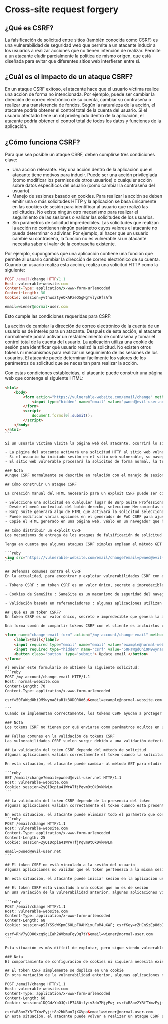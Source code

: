 # Cross-site request forgery

## ¿Qué es CSRF?
La falsificación de solicitud entre sitios (también conocida como CSRF) es una vulnerabilidad de seguridad web que permite a un atacante inducir a los usuarios a realizar acciones que no tienen intención de realizar. Permite a un atacante eludir parcialmente la política de mismo origen, que está diseñada para evitar que diferentes sitios web interfieran entre sí.

## ¿Cuál es el impacto de un ataque CSRF?
En un ataque CSRF exitoso, el atacante hace que el usuario víctima realice una acción de forma no intencionada. Por ejemplo, puede ser cambiar la dirección de correo electrónico de su cuenta, cambiar su contraseña o realizar una transferencia de fondos. Según la naturaleza de la acción, el atacante podría obtener el control total de la cuenta del usuario. Si el usuario afectado tiene un rol privilegiado dentro de la aplicación, el atacante podría obtener el control total de todos los datos y funciones de la aplicación.

## ¿Cómo funciona CSRF?
Para que sea posible un ataque CSRF, deben cumplirse tres condiciones clave:

- Una acción relevante. 
Hay una acción dentro de la aplicación que el atacante tiene motivos para inducir. Puede ser una acción privilegiada (como modificar los permisos de otros usuarios) o cualquier acción sobre datos específicos del usuario (como cambiar la contraseña del usuario).
- Manejo de sesiones basado en cookies. 
Para realizar la acción se deben emitir una o más solicitudes HTTP y la aplicación se basa únicamente en las cookies de sesión para identificar al usuario que realizó las solicitudes. No existe ningún otro mecanismo para realizar el seguimiento de las sesiones o validar las solicitudes de los usuarios.
- Sin parámetros de solicitud impredecibles. 
Las solicitudes que realizan la acción no contienen ningún parámetro cuyos valores el atacante no pueda determinar o adivinar. Por ejemplo, al hacer que un usuario cambie su contraseña, la función no es vulnerable si un atacante necesita saber el valor de la contraseña existente.

Por ejemplo, supongamos que una aplicación contiene una función que permite al usuario cambiar la dirección de correo electrónico de su cuenta. Cuando un usuario realiza esta acción, realiza una solicitud HTTP como la siguiente:

```ruby
POST /email/change HTTP/1.1
Host: vulnerable-website.com
Content-Type: application/x-www-form-urlencoded
Content-Length: 30
Cookie: session=yvthwsztyeQkAPzeQ5gHgTvlyxHfsAfE

email=wiener@normal-user.com
```

Esto cumple las condiciones requeridas para CSRF:

La acción de cambiar la dirección de correo electrónico de la cuenta de un usuario es de interés para un atacante. Después de esta acción, el atacante normalmente podrá activar un restablecimiento de contraseña y tomar el control total de la cuenta del usuario.
La aplicación utiliza una cookie de sesión para identificar qué usuario realizó la solicitud. No existen otros tokens ni mecanismos para realizar un seguimiento de las sesiones de los usuarios.
El atacante puede determinar fácilmente los valores de los parámetros de solicitud que se necesitan para realizar la acción.

Con estas condiciones establecidas, el atacante puede construir una página web que contenga el siguiente HTML:

````HTML
<html>
    <body>
        <form action="https://vulnerable-website.com/email/change" method="POST">
            <input type="hidden" name="email" value="pwned@evil-user.net" />
        </form>
        <script>
            document.forms[0].submit();
        </script>
    </body>
</html>
```

Si un usuario víctima visita la página web del atacante, ocurrirá lo siguiente:

- La página del atacante activará una solicitud HTTP al sitio web vulnerable.
- Si el usuario ha iniciado sesión en el sitio web vulnerable, su navegador incluirá automáticamente su cookie de sesión en la solicitud (suponiendo que no se utilicen cookies de SameSite).
- El sitio web vulnerable procesará la solicitud de forma normal, la tratará como si hubiera sido realizada por el usuario víctima y cambiará su dirección de correo electrónico.

### Nota
Aunque CSRF normalmente se describe en relación con el manejo de sesiones basado en cookies, también surge en otros contextos donde la aplicación agrega automáticamente algunas credenciales de usuario a las solicitudes, como la autenticación básica HTTP y la autenticación basada en certificados.

## Cómo construir un ataque CSRF

La creación manual del HTML necesario para un exploit CSRF puede ser complicada, en particular cuando la solicitud deseada contiene una gran cantidad de parámetros o existen otras peculiaridades en la solicitud. La forma más sencilla de construir un exploit CSRF es utilizando el generador de PoC CSRF que está integrado en Burp Suite Professional:

- Seleccione una solicitud en cualquier lugar de Burp Suite Professional que desee probar o explotar.
- Desde el menú contextual del botón derecho, seleccione Herramientas de participación / Generar PoC CSRF.
- Burp Suite generará algo de HTML que activará la solicitud seleccionada (menos las cookies, que serán agregadas automáticamente por el navegador de la víctima).
- Puede modificar varias opciones en el generador de PoC CSRF para ajustar aspectos del ataque. Es posible que deba hacer esto en algunas situaciones inusuales para lidiar con características peculiares de las solicitudes.
- Copie el HTML generado en una página web, véalo en un navegador que haya iniciado sesión en el sitio web vulnerable y pruebe si la solicitud prevista se emite con éxito y si se produce la acción deseada.

## Cómo distribuir un exploit CSRF
Los mecanismos de entrega de los ataques de falsificación de solicitud entre sitios son básicamente los mismos que los de los ataques XSS reflejados. Normalmente, el atacante coloca el HTML malicioso en un sitio web que controla y luego induce a las víctimas a visitar ese sitio web. Esto puede hacerse proporcionando al usuario un enlace al sitio web mediante un correo electrónico o un mensaje en las redes sociales. O si el ataque se coloca en un sitio web popular (por ejemplo, en un comentario de un usuario), es posible que simplemente esperen a que los usuarios visiten el sitio web.

Tenga en cuenta que algunos ataques CSRF simples emplean el método GET y pueden ser completamente autónomos con una única URL en el sitio web vulnerable. En esta situación, es posible que el atacante no necesite emplear un sitio externo y pueda proporcionar directamente a las víctimas una URL maliciosa en el dominio vulnerable. En el ejemplo anterior, si la solicitud para cambiar la dirección de correo electrónico se puede realizar con el método GET, entonces un ataque autónomo se vería así:

```ruby
<img src="https://vulnerable-website.com/email/change?email=pwned@evil-user.net">
```

## Defensas comunes contra el CSRF
En la actualidad, para encontrar y explotar vulnerabilidades CSRF con éxito, a menudo es necesario eludir las medidas anti-CSRF implementadas por el sitio web de destino, el navegador de la víctima o ambos. Las defensas más comunes con las que te encontrarás son las siguientes:

- Tokens CSRF : un token CSRF es un valor único, secreto e impredecible que genera la aplicación del lado del servidor y comparte con el cliente. Al intentar realizar una acción confidencial, como enviar un formulario, el cliente debe incluir el token CSRF correcto en la solicitud. Esto hace que sea muy difícil para un atacante crear una solicitud válida en nombre de la víctima.

- Cookies de SameSite : SameSite es un mecanismo de seguridad del navegador que determina cuándo se incluyen las cookies de un sitio web en las solicitudes que se originan en otros sitios web. Como las solicitudes para realizar acciones confidenciales suelen requerir una cookie de sesión autenticada, las restricciones adecuadas de SameSite pueden evitar que un atacante active estas acciones en varios sitios. Desde 2021, Chrome aplica `Lax` restricciones de SameSite de forma predeterminada. Como este es el estándar propuesto, esperamos que otros navegadores importantes adopten este comportamiento en el futuro.

- Validación basada en referenciadores : algunas aplicaciones utilizan el encabezado HTTP Referer para intentar defenderse de ataques CSRF, normalmente verificando que la solicitud se originó en el propio dominio de la aplicación. Esto suele ser menos eficaz que la validación de tokens CSRF.

## ¿Qué es un token CSRF?
Un token CSRF es un valor único, secreto e impredecible que genera la aplicación del lado del servidor y comparte con el cliente. Al emitir una solicitud para realizar una acción confidencial, como enviar un formulario, el cliente debe incluir el token CSRF correcto. De lo contrario, el servidor se negará a realizar la acción solicitada.

Una forma común de compartir tokens CSRF con el cliente es incluirlos como un parámetro oculto en un formulario HTML, por ejemplo:

<form name="change-email-form" action="/my-account/change-email" method="POST">
    <label>Email</label>
    <input required type="email" name="email" value="example@normal-website.com">
    <input required type="hidden" name="csrf" value="50FaWgdOhi9M9wyna8taR1k3ODOR8d6u">
    <button class='button' type='submit'> Update email </button>
</form>

Al enviar este formulario se obtiene la siguiente solicitud:
```ruby
POST /my-account/change-email HTTP/1.1
Host: normal-website.com
Content-Length: 70
Content-Type: application/x-www-form-urlencoded

csrf=50FaWgdOhi9M9wyna8taR1k3ODOR8d6u&email=example@normal-website.com

```
Cuando se implementan correctamente, los tokens CSRF ayudan a proteger contra ataques CSRF al dificultar que un atacante construya una solicitud válida en nombre de la víctima. Como el atacante no tiene forma de predecir el valor correcto del token CSRF, no podrá incluirlo en la solicitud maliciosa.

### Nota
Los tokens CSRF no tienen por qué enviarse como parámetros ocultos en una POST solicitud. Algunas aplicaciones colocan tokens CSRF en encabezados HTTP, por ejemplo. La forma en que se transmiten los tokens tiene un impacto significativo en la seguridad de un mecanismo en su conjunto. Para obtener más información, consulte Cómo prevenir vulnerabilidades CSRF.

## Fallas comunes en la validación de tokens CSRF
Las vulnerabilidades CSRF suelen surgir debido a una validación defectuosa de los tokens CSRF. En esta sección, abordaremos algunos de los problemas más comunes que permiten a los atacantes eludir estas defensas.

## La validación del token CSRF depende del método de solicitud
Algunas aplicaciones validan correctamente el token cuando la solicitud utiliza el método POST, pero omiten la validación cuando se utiliza el método GET.

En esta situación, el atacante puede cambiar al método GET para eludir la validación y lanzar un ataque CSRF:

```ruby
GET /email/change?email=pwned@evil-user.net HTTP/1.1
Host: vulnerable-website.com
Cookie: session=2yQIDcpia41WrATfjPqvm9tOkDvkMvLm
```

## La validación del token CSRF depende de la presencia del token
Algunas aplicaciones validan correctamente el token cuando está presente, pero omiten la validación si se omite el token.

En esta situación, el atacante puede eliminar todo el parámetro que contiene el token (no solo su valor) para eludir la validación y lanzar un ataque CSRF:
```ruby
POST /email/change HTTP/1.1
Host: vulnerable-website.com
Content-Type: application/x-www-form-urlencoded
Content-Length: 25
Cookie: session=2yQIDcpia41WrATfjPqvm9tOkDvkMvLm

email=pwned@evil-user.net
``` 

## El token CSRF no está vinculado a la sesión del usuario
Algunas aplicaciones no validan que el token pertenezca a la misma sesión que el usuario que realiza la solicitud. En su lugar, la aplicación mantiene un grupo global de tokens que ha emitido y acepta cualquier token que aparezca en este grupo.

En esta situación, el atacante puede iniciar sesión en la aplicación usando su propia cuenta, obtener un token válido y luego pasar ese token al usuario víctima en su ataque CSRF.

## El token CSRF está vinculado a una cookie que no es de sesión
En una variación de la vulnerabilidad anterior, algunas aplicaciones vinculan el token CSRF a una cookie, pero no a la misma cookie que se utiliza para rastrear las sesiones. Esto puede ocurrir fácilmente cuando una aplicación emplea dos marcos diferentes, uno para el manejo de sesiones y otro para la protección CSRF, que no están integrados entre sí:

```ruby
POST /email/change HTTP/1.1
Host: vulnerable-website.com
Content-Type: application/x-www-form-urlencoded
Content-Length: 68
Cookie: session=pSJYSScWKpmC60LpFOAHKixuFuM4uXWF; csrfKey=rZHCnSzEp8dbI6atzagGoSYyqJqTz5dv

csrf=RhV7yQDO0xcq9gLEah2WVbmuFqyOq7tY&email=wiener@normal-user.com
```

Esta situación es más difícil de explotar, pero sigue siendo vulnerable. Si el sitio web contiene algún comportamiento que permita a un atacante colocar una cookie en el navegador de la víctima, entonces es posible un ataque. El atacante puede iniciar sesión en la aplicación utilizando su propia cuenta, obtener un token válido y una cookie asociada, aprovechar el comportamiento de configuración de cookies para colocar su cookie en el navegador de la víctima y proporcionarle su token en su ataque CSRF.

### Nota
El comportamiento de configuración de cookies ni siquiera necesita existir dentro de la misma aplicación web que la vulnerabilidad CSRF. Cualquier otra aplicación dentro del mismo dominio DNS general puede potencialmente aprovecharse para configurar cookies en la aplicación que se está atacando, si la cookie que se controla tiene el alcance adecuado. Por ejemplo, una función de configuración de cookies en staging.demo.normal-website.compodría aprovecharse para colocar una cookie que se envíe a secure.normal-website.com.

## El token CSRF simplemente se duplica en una cookie
En otra variación de la vulnerabilidad anterior, algunas aplicaciones no mantienen ningún registro del lado del servidor de los tokens que se han emitido, sino que duplican cada token dentro de una cookie y un parámetro de solicitud. Cuando se valida la solicitud posterior, la aplicación simplemente verifica que el token enviado en el parámetro de solicitud coincida con el valor enviado en la cookie. Esto a veces se denomina defensa de "doble envío" contra CSRF y se recomienda porque es fácil de implementar y evita la necesidad de cualquier estado del lado del servidor:

POST /email/change HTTP/1.1
Host: vulnerable-website.com
Content-Type: application/x-www-form-urlencoded
Content-Length: 68
Cookie: session=1DQGdzYbOJQzLP7460tfyiv3do7MjyPw; csrf=R8ov2YBfTYmzFyjit8o2hKBuoIjXXVpa

csrf=R8ov2YBfTYmzFyjit8o2hKBuoIjXXVpa&email=wiener@normal-user.com
En esta situación, el atacante puede volver a realizar un ataque CSRF si el sitio web contiene alguna funcionalidad de configuración de cookies. En este caso, el atacante no necesita obtener un token válido propio. Simplemente inventa un token (quizás en el formato requerido, si se está verificando), aprovecha el comportamiento de configuración de cookies para colocar su cookie en el navegador de la víctima y le proporciona su token en su ataque CSRF.